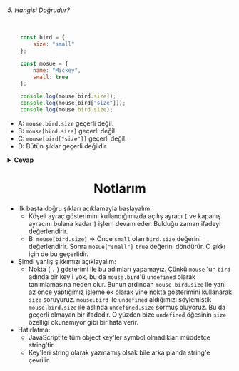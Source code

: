 ###### 5. Hangisi Doğrudur?

```javascript

    const bird = {
        size: "small"
    };

    const mosue = {
        name: "Mickey",
        small: true
    };

    console.log(mouse[bird.size]);
    console.log(mouse[bird["size"]]);
    console.log(mouse.bird.size);

```

- A: `mouse.bird.size` geçerli değil.
- B: `mouse[bird.size]` geçerli değil.
- C: `mouse[bird["size"]]` geçerli değil.
- D: Bütün şıklar geçerli değildir.

<details><summary><b>Cevap</b></summary>
<p>

#### Cevap: A

###### <a href="https://www.youtube.com/watch?v=ZIqVzSf3zY0&ab_channel=OzanTekin">Sorunun çözüm videosu için tıkla.</a>

</p>
</details>

<h1 align="center">Notlarım</h1>


- İlk başta doğru şıkları açıklamayla başlayalım: 
  - Köşeli ayraç gösterimini kullandığımızda açılış ayracı `[` ve kapanış ayracını bulana kadar `]` işlem devam eder. Bulduğu zaman ifadeyi değerlendirir. 
  - B: `mouse[bird.size]` => Önce `small` olan `bird.size` değerini değerlendirir. Sonra `mosue["small"]` `true` değerini döndürür. C şıkkı için de bu geçerlidir.
- Şimdi yanlış şıkkımızı açıklayalım: 
  - Nokta ( `.` ) gösterimi ile bu adımları yapamayız. Çünkü `mouse` 'un `bird` adında bir key'i yok, bu da `mouse.bird`'ü `undefined` olarak tanımlamasına neden olur. Bunun ardından `mouse.bird.size` ile yani az önce yaptığımız işleme ek olarak yine nokta gösterimini kullanarak `size` soruyuruz. `mouse.bird` ile `undefined` aldığımızı söylemiştik `mouse.bird.size` ile aslında `undefined.size` sormuş oluyoruz. Bu da geçerli olmayan bir ifadedir. O yüzden bize `undefined` öğesinin `size` özelliği okunamıyor gibi bir hata verir.
- Hatırlatma: 
  - JavaScript'te tüm object key'ler symbol olmadıkları müddetçe string'tir.
  - Key'leri string olarak yazmamış olsak bile arka planda string'e çevrilir.